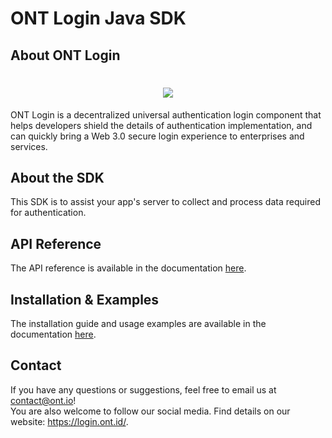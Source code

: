 # ONT Login Java SDK

## About ONT Login 

<h1 align="center">
  <img src="https://login.ont.id/assets/guide.24a791f0.png"></a>
</h1>

ONT Login is a decentralized universal authentication login component that helps developers shield the details of authentication implementation, and can quickly bring a Web 3.0 secure login experience to enterprises and services. 

## About the SDK

This SDK is to assist your app's server to collect and process data required for authentication. 

## API Reference

The API reference is available in the documentation [here](https://docs.ont.io/decentralized-identity-and-data/ontid/ont-login/back-end-java-sdk/api-reference). 

## Installation & Examples

The installation guide and usage examples are available in the documentation [here](https://docs.ont.io/decentralized-identity-and-data/ontid/ont-login/back-end-java-sdk/integration-and-usage). 

## Contact

If you have any questions or suggestions, feel free to email us at contact@ont.io!<br/>
You are also welcome to follow our social media. Find details on our website: https://login.ont.id/.